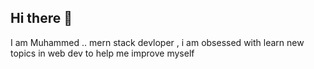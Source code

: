 ## Hi there 👋

I am Muhammed .. mern stack devloper ,
i am obsessed with learn new topics in web dev to help me improve myself



